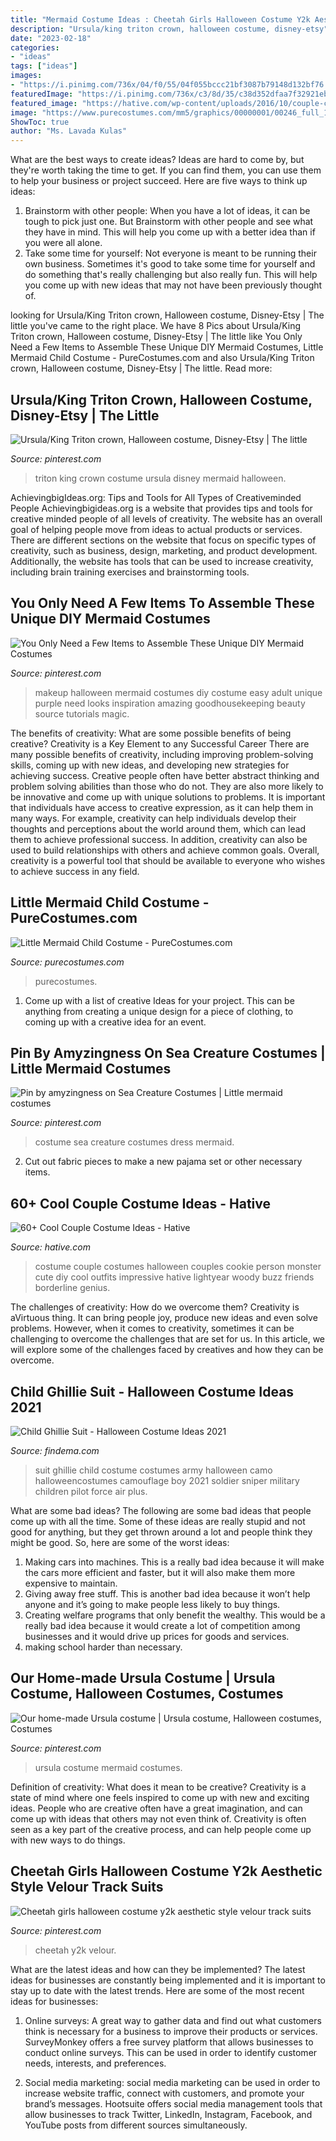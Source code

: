```yaml
---
title: "Mermaid Costume Ideas : Cheetah Girls Halloween Costume Y2k Aesthetic Style Velour Track Suits"
description: "Ursula/king triton crown, halloween costume, disney-etsy"
date: "2023-02-18"
categories:
- "ideas"
tags: ["ideas"]
images:
- "https://i.pinimg.com/736x/04/f0/55/04f055bccc21bf3087b79148d132bf76.jpg"
featuredImage: "https://i.pinimg.com/736x/c3/8d/35/c38d352dfaa7f32921eb6bf8ef8d4293.jpg"
featured_image: "https://hative.com/wp-content/uploads/2016/10/couple-costumes/64-couple-costume-ideas-1.jpg"
image: "https://www.purecostumes.com/mm5/graphics/00000001/00246_full_1.jpg"
ShowToc: true
author: "Ms. Lavada Kulas"
---
```



What are the best ways to create ideas?
Ideas are hard to come by, but they're worth taking the time to get. If you can find them, you can use them to help your business or project succeed. Here are five ways to think up ideas: 
1. Brainstorm with other people: When you have a lot of ideas, it can be tough to pick just one. But Brainstorm with other people and see what they have in mind. This will help you come up with a better idea than if you were all alone. 
2. Take some time for yourself: Not everyone is meant to be running their own business. Sometimes it's good to take some time for yourself and do something that's really challenging but also really fun. This will help you come up with new ideas that may not have been previously thought of. 

	

		
looking for Ursula/King Triton crown, Halloween costume, Disney-Etsy | The little you've came to the right place. We have 8 Pics about Ursula/King Triton crown, Halloween costume, Disney-Etsy | The little like You Only Need a Few Items to Assemble These Unique DIY Mermaid Costumes, Little Mermaid Child Costume - PureCostumes.com and also Ursula/King Triton crown, Halloween costume, Disney-Etsy | The little. Read more:
		
    
## Ursula/King Triton Crown, Halloween Costume, Disney-Etsy | The Little

<img loading=lazy src="https://i.pinimg.com/736x/e4/d7/bf/e4d7bf3a3a935323a3a724538d6fa46b.jpg" onerror="this.onerror=null;this.src='https://tse4.mm.bing.net/th?id=OIP.icnwBaqTiS-uyRQ3vwQB5gHaJ3&amp;pid=15.1';" alt="Ursula/King Triton crown, Halloween costume, Disney-Etsy | The little">

_Source: pinterest.com_

>triton king crown costume ursula disney mermaid halloween. 

	

AchievingbigIdeas.org: Tips and Tools for All Types of Creativeminded People
Achievingbigideas.org is a website that provides tips and tools for creative minded people of all levels of creativity. The website has an overall goal of helping people move from ideas to actual products or services. There are different sections on the website that focus on specific types of creativity, such as business, design, marketing, and product development. Additionally, the website has tools that can be used to increase creativity, including brain training exercises and brainstorming tools.

    
## You Only Need A Few Items To Assemble These Unique DIY Mermaid Costumes

<img loading=lazy src="https://i.pinimg.com/736x/04/f0/55/04f055bccc21bf3087b79148d132bf76.jpg" onerror="this.onerror=null;this.src='https://tse2.mm.bing.net/th?id=OIP.sFLcEpn3i84_hO3czEGePAHaLG&amp;pid=15.1';" alt="You Only Need a Few Items to Assemble These Unique DIY Mermaid Costumes">

_Source: pinterest.com_

>makeup halloween mermaid costumes diy costume easy adult unique purple need looks inspiration amazing goodhousekeeping beauty source tutorials magic. 

	

The benefits of creativity: What are some possible benefits of being creative?
Creativity is a Key Element to any Successful Career
There are many possible benefits of creativity, including improving problem-solving skills, coming up with new ideas, and developing new strategies for achieving success. Creative people often have better abstract thinking and problem solving abilities than those who do not. They are also more likely to be innovative and come up with unique solutions to problems. It is important that individuals have access to creative expression, as it can help them in many ways. For example, creativity can help individuals develop their thoughts and perceptions about the world around them, which can lead them to achieve professional success. In addition, creativity can also be used to build relationships with others and achieve common goals. Overall, creativity is a powerful tool that should be available to everyone who wishes to achieve success in any field.

    
## Little Mermaid Child Costume - PureCostumes.com

<img loading=lazy src="https://www.purecostumes.com/mm5/graphics/00000001/00246_full_1.jpg" onerror="this.onerror=null;this.src='https://tse3.mm.bing.net/th?id=OIP.cGypKQNSeERNupGZsyQIZwHaLO&amp;pid=15.1';" alt="Little Mermaid Child Costume - PureCostumes.com">

_Source: purecostumes.com_

>purecostumes. 

	

1. Come up with a list of creative Ideas for your project. This can be anything from creating a unique design for a piece of clothing, to coming up with a creative idea for an event.

    
## Pin By Amyzingness On Sea Creature Costumes | Little Mermaid Costumes

<img loading=lazy src="https://i.pinimg.com/736x/c3/8d/35/c38d352dfaa7f32921eb6bf8ef8d4293.jpg" onerror="this.onerror=null;this.src='https://tse4.mm.bing.net/th?id=OIP.0OGcI0AL2eC6J1SmsrGiuQHaLE&amp;pid=15.1';" alt="Pin by amyzingness on Sea Creature Costumes | Little mermaid costumes">

_Source: pinterest.com_

>costume sea creature costumes dress mermaid. 

	

2. Cut out fabric pieces to make a new pajama set or other necessary items.

    
## 60+ Cool Couple Costume Ideas - Hative

<img loading=lazy src="https://hative.com/wp-content/uploads/2016/10/couple-costumes/64-couple-costume-ideas-1.jpg" onerror="this.onerror=null;this.src='https://tse3.mm.bing.net/th?id=OIP.vtixsl2bt1UYp9WLGFDlVQHaJ3&amp;pid=15.1';" alt="60+ Cool Couple Costume Ideas - Hative">

_Source: hative.com_

>costume couple costumes halloween couples cookie person monster cute diy cool outfits impressive hative lightyear woody buzz friends borderline genius. 

	

The challenges of creativity: How do we overcome them?
Creativity is aVirtuous thing. It can bring people joy, produce new ideas and even solve problems. However, when it comes to creativity, sometimes it can be challenging to overcome the challenges that are set for us. In this article, we will explore some of the challenges faced by creatives and how they can be overcome.

    
## Child Ghillie Suit - Halloween Costume Ideas 2021

<img loading=lazy src="https://findema.com/wp-content/uploads/2014/10/halloween_201410438.jpg" onerror="this.onerror=null;this.src='https://tse3.mm.bing.net/th?id=OIP.mOY9ZIxTyT7GTJfjlZJaDAHaKl&amp;pid=15.1';" alt="Child Ghillie Suit - Halloween Costume Ideas 2021">

_Source: findema.com_

>suit ghillie child costume costumes army halloween camo halloweencostumes camouflage boy 2021 soldier sniper military children pilot force air plus. 

	

What are some bad ideas?
The following are some bad ideas that people come up with all the time. Some of these ideas are really stupid and not good for anything, but they get thrown around a lot and people think they might be good. So, here are some of the worst ideas:
1) Making cars into machines. This is a really bad idea because it will make the cars more efficient and faster, but it will also make them more expensive to maintain.
2) Giving away free stuff. This is another bad idea because it won’t help anyone and it’s going to make people less likely to buy things.
3) Creating welfare programs that only benefit the wealthy. This would be a really bad idea because it would create a lot of competition among businesses and it would drive up prices for goods and services.
4) making school harder than necessary.

    
## Our Home-made Ursula Costume | Ursula Costume, Halloween Costumes, Costumes

<img loading=lazy src="https://i.pinimg.com/originals/fe/b9/f5/feb9f5faebd552990574d80aafbb8928.jpg" onerror="this.onerror=null;this.src='https://tse4.mm.bing.net/th?id=OIP.1L12OM3C1BTywnEYTWbh8QHaJ4&amp;pid=15.1';" alt="Our home-made Ursula costume | Ursula costume, Halloween costumes, Costumes">

_Source: pinterest.com_

>ursula costume mermaid costumes. 

	

Definition of creativity: What does it mean to be creative?
Creativity is a state of mind where one feels inspired to come up with new and exciting ideas. People who are creative often have a great imagination, and can come up with ideas that others may not even think of. Creativity is often seen as a key part of the creative process, and can help people come up with new ways to do things.

    
## Cheetah Girls Halloween Costume Y2k Aesthetic Style Velour Track Suits

<img loading=lazy src="https://i.pinimg.com/736x/94/dd/14/94dd149a7b5aae678d5069fe9b6c0197.jpg" onerror="this.onerror=null;this.src='https://tse2.mm.bing.net/th?id=OIP.---CaqWpCZQQDH2HbkgS8gHaJ3&amp;pid=15.1';" alt="Cheetah girls halloween costume y2k aesthetic style velour track suits">

_Source: pinterest.com_

>cheetah y2k velour. 

	

What are the latest ideas and how can they be implemented?
The latest ideas for businesses are constantly being implemented and it is important to stay up to date with the latest trends. Here are some of the most recent ideas for businesses:
1. Online surveys: A great way to gather data and find out what customers think is necessary for a business to improve their products or services. SurveyMonkey offers a free survey platform that allows businesses to conduct online surveys. This can be used in order to identify customer needs, interests, and preferences.

2. Social media marketing: social media marketing can be used in order to increase website traffic, connect with customers, and promote your brand’s messages. Hootsuite offers social media management tools that allow businesses to track Twitter, LinkedIn, Instagram, Facebook, and YouTube posts from different sources simultaneously.

